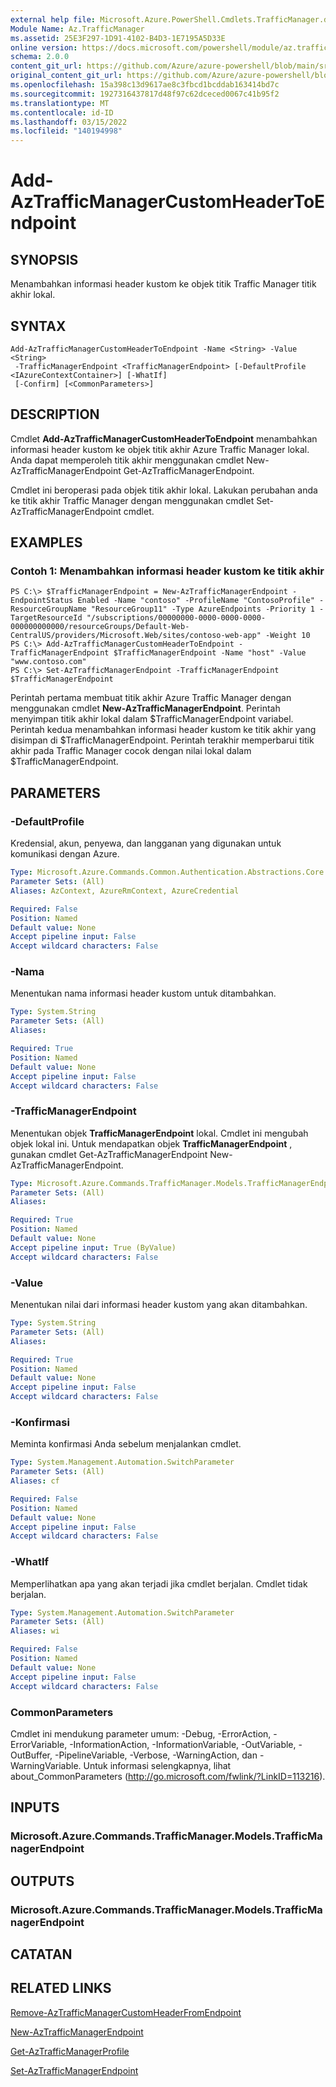 ```yaml
---
external help file: Microsoft.Azure.PowerShell.Cmdlets.TrafficManager.dll-Help.xml
Module Name: Az.TrafficManager
ms.assetid: 25E3F297-1D91-4102-B4D3-1E7195A5D33E
online version: https://docs.microsoft.com/powershell/module/az.trafficmanager/add-aztrafficmanagercustomheadertoendpoint
schema: 2.0.0
content_git_url: https://github.com/Azure/azure-powershell/blob/main/src/TrafficManager/TrafficManager/help/Add-AzTrafficManagerCustomHeaderToEndpoint.md
original_content_git_url: https://github.com/Azure/azure-powershell/blob/main/src/TrafficManager/TrafficManager/help/Add-AzTrafficManagerCustomHeaderToEndpoint.md
ms.openlocfilehash: 15a398c13d9617ae8c3fbcd1bcddab163414bd7c
ms.sourcegitcommit: 1927316437817d48f97c62dceced0067c41b95f2
ms.translationtype: MT
ms.contentlocale: id-ID
ms.lasthandoff: 03/15/2022
ms.locfileid: "140194998"
---
```

# Add-AzTrafficManagerCustomHeaderToEndpoint

## SYNOPSIS
Menambahkan informasi header kustom ke objek titik Traffic Manager titik akhir lokal.

## SYNTAX

```
Add-AzTrafficManagerCustomHeaderToEndpoint -Name <String> -Value <String>
 -TrafficManagerEndpoint <TrafficManagerEndpoint> [-DefaultProfile <IAzureContextContainer>] [-WhatIf]
 [-Confirm] [<CommonParameters>]
```

## DESCRIPTION
Cmdlet **Add-AzTrafficManagerCustomHeaderToEndpoint** menambahkan informasi header kustom ke objek titik akhir Azure Traffic Manager lokal.
Anda dapat memperoleh titik akhir menggunakan cmdlet New-AzTrafficManagerEndpoint Get-AzTrafficManagerEndpoint.

Cmdlet ini beroperasi pada objek titik akhir lokal.
Lakukan perubahan anda ke titik akhir Traffic Manager dengan menggunakan cmdlet Set-AzTrafficManagerEndpoint cmdlet.

## EXAMPLES

### Contoh 1: Menambahkan informasi header kustom ke titik akhir
```
PS C:\> $TrafficManagerEndpoint = New-AzTrafficManagerEndpoint -EndpointStatus Enabled -Name "contoso" -ProfileName "ContosoProfile" -ResourceGroupName "ResourceGroup11" -Type AzureEndpoints -Priority 1 -TargetResourceId "/subscriptions/00000000-0000-0000-0000-000000000000/resourceGroups/Default-Web-CentralUS/providers/Microsoft.Web/sites/contoso-web-app" -Weight 10
PS C:\> Add-AzTrafficManagerCustomHeaderToEndpoint -TrafficManagerEndpoint $TrafficManagerEndpoint -Name "host" -Value "www.contoso.com"
PS C:\> Set-AzTrafficManagerEndpoint -TrafficManagerEndpoint $TrafficManagerEndpoint
```

Perintah pertama membuat titik akhir Azure Traffic Manager dengan menggunakan cmdlet **New-AzTrafficManagerEndpoint**.
Perintah menyimpan titik akhir lokal dalam $TrafficManagerEndpoint variabel.
Perintah kedua menambahkan informasi header kustom ke titik akhir yang disimpan di $TrafficManagerEndpoint.
Perintah terakhir memperbarui titik akhir pada Traffic Manager cocok dengan nilai lokal dalam $TrafficManagerEndpoint.

## PARAMETERS

### -DefaultProfile
Kredensial, akun, penyewa, dan langganan yang digunakan untuk komunikasi dengan Azure.

```yaml
Type: Microsoft.Azure.Commands.Common.Authentication.Abstractions.Core.IAzureContextContainer
Parameter Sets: (All)
Aliases: AzContext, AzureRmContext, AzureCredential

Required: False
Position: Named
Default value: None
Accept pipeline input: False
Accept wildcard characters: False
```

### -Nama
Menentukan nama informasi header kustom untuk ditambahkan.

```yaml
Type: System.String
Parameter Sets: (All)
Aliases:

Required: True
Position: Named
Default value: None
Accept pipeline input: False
Accept wildcard characters: False
```

### -TrafficManagerEndpoint
Menentukan objek **TrafficManagerEndpoint** lokal.
Cmdlet ini mengubah objek lokal ini.
Untuk mendapatkan objek **TrafficManagerEndpoint** , gunakan cmdlet Get-AzTrafficManagerEndpoint New-AzTrafficManagerEndpoint.

```yaml
Type: Microsoft.Azure.Commands.TrafficManager.Models.TrafficManagerEndpoint
Parameter Sets: (All)
Aliases:

Required: True
Position: Named
Default value: None
Accept pipeline input: True (ByValue)
Accept wildcard characters: False
```

### -Value
Menentukan nilai dari informasi header kustom yang akan ditambahkan.

```yaml
Type: System.String
Parameter Sets: (All)
Aliases:

Required: True
Position: Named
Default value: None
Accept pipeline input: False
Accept wildcard characters: False
```

### -Konfirmasi
Meminta konfirmasi Anda sebelum menjalankan cmdlet.

```yaml
Type: System.Management.Automation.SwitchParameter
Parameter Sets: (All)
Aliases: cf

Required: False
Position: Named
Default value: None
Accept pipeline input: False
Accept wildcard characters: False
```

### -WhatIf
Memperlihatkan apa yang akan terjadi jika cmdlet berjalan. Cmdlet tidak berjalan.

```yaml
Type: System.Management.Automation.SwitchParameter
Parameter Sets: (All)
Aliases: wi

Required: False
Position: Named
Default value: None
Accept pipeline input: False
Accept wildcard characters: False
```

### CommonParameters
Cmdlet ini mendukung parameter umum: -Debug, -ErrorAction, -ErrorVariable, -InformationAction, -InformationVariable, -OutVariable, -OutBuffer, -PipelineVariable, -Verbose, -WarningAction, dan -WarningVariable. Untuk informasi selengkapnya, lihat about_CommonParameters (http://go.microsoft.com/fwlink/?LinkID=113216).

## INPUTS

### Microsoft.Azure.Commands.TrafficManager.Models.TrafficManagerEndpoint

## OUTPUTS

### Microsoft.Azure.Commands.TrafficManager.Models.TrafficManagerEndpoint

## CATATAN

## RELATED LINKS

[Remove-AzTrafficManagerCustomHeaderFromEndpoint](./Remove-AzTrafficManagerCustomHeaderFromEndpoint.md)

[New-AzTrafficManagerEndpoint](./New-AzTrafficManagerEndpoint.md)

[Get-AzTrafficManagerProfile](./Get-AzTrafficManagerEndpoint.md)

[Set-AzTrafficManagerEndpoint](./Set-AzTrafficManagerEndpoint.md)
